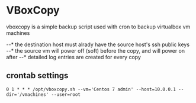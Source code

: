 # VBoxCopy
vboxcopy is a simple backup script used with cron to backup virtualbox vm machines  

--* the destination host must alrady have the source host's ssh public keys
--* the source vm will power off (soft) before the copy, and will power on after
--* detailed log entries are created for every copy

## crontab settings
```
0 1 * * * /opt/vboxcopy.sh --vm='Centos 7 admin' --host=10.0.0.1 --dir='/vmachines' --user=root
```

